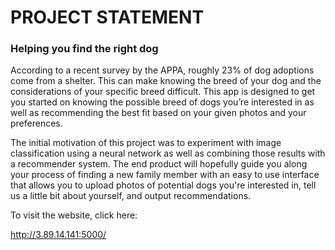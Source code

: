 # PROJECT STATEMENT
### Helping you find the right dog

According to a recent survey by the APPA, roughly 23% of dog adoptions come from a shelter. This can make knowing the breed of your dog and the considerations of your specific breed difficult. This app is designed to get you started on knowing the possible breed of dogs you’re interested in as well as recommending the best fit based on your given photos and your preferences.

The initial motivation of this project was to experiment with image classification using a neural network as well as combining those results with a recommender system. The end product will hopefully guide you along your process of finding a new family member with an easy to use interface that allows you to upload photos of potential dogs you're interested in, tell us a little bit about yourself, and output recommendations.


To visit the website, click here:

http://3.89.14.141:5000/
